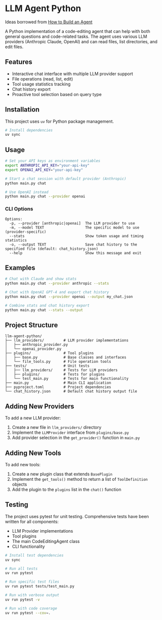 # LLM Agent Python

Ideas borrowed from [How to Build an Agent](https://ampcode.com/how-to-build-an-agent)

A Python implementation of a code-editing agent that can help with both general questions and code-related tasks. The agent uses various LLM providers (Anthropic Claude, OpenAI) and can read files, list directories, and edit files.

## Features

- Interactive chat interface with multiple LLM provider support
- File operations (read, list, edit)
- Tool usage statistics tracking
- Chat history export
- Proactive tool selection based on query type

## Installation

This project uses `uv` for Python package management.

```bash
# Install dependencies
uv sync
```

## Usage

```bash
# Set your API keys as environment variables
export ANTHROPIC_API_KEY="your-api-key"
export OPENAI_API_KEY="your-api-key"

# Start a chat session with default provider (Anthropic)
python main.py chat

# Use OpenAI instead
python main.py chat --provider openai
```

### CLI Options

```text
Options:
  -p, --provider [anthropic|openai]  The LLM provider to use
  -m, --model TEXT                   The specific model to use (provider-specific)
  --stats                            Show token usage and timing statistics
  -o, --output TEXT                  Save chat history to the specified file (default: chat_history.json)
  --help                             Show this message and exit
```

## Examples

```bash
# Chat with Claude and show stats
python main.py chat --provider anthropic --stats

# Chat with OpenAI GPT-4 and export chat history
python main.py chat --provider openai --output my_chat.json

# Combine stats and chat history export
python main.py chat --stats --output
```

## Project Structure

```text
llm-agent-python/
├── llm_providers/         # LLM provider implementations
│   ├── anthropic_provider.py
│   └── openai_provider.py
├── plugins/               # Tool plugins
│   ├── base.py            # Base classes and interfaces
│   └── file_tools.py      # File operation tools
├── tests/                 # Unit tests
│   ├── llm_providers/     # Tests for LLM providers
│   ├── plugins/           # Tests for plugins
│   └── test_main.py       # Tests for main functionality
├── main.py                # Main CLI application
├── pyproject.toml         # Project dependencies
└── chat_history.json      # Default chat history output file
```

## Adding New Providers

To add a new LLM provider:

1. Create a new file in `llm_providers/` directory
2. Implement the `LLMProvider` interface from `plugins/base.py`
3. Add provider selection in the `get_provider()` function in `main.py`

## Adding New Tools

To add new tools:

1. Create a new plugin class that extends `BasePlugin`
2. Implement the `get_tools()` method to return a list of `ToolDefinition` objects
3. Add the plugin to the `plugins` list in the `chat()` function

## Testing

The project uses pytest for unit testing. Comprehensive tests have been written for all components:

- LLM Provider implementations
- Tool plugins
- The main CodeEditingAgent class
- CLI functionality

```bash
# Install test dependencies
uv sync

# Run all tests
uv run pytest

# Run specific test files
uv run pytest tests/test_main.py

# Run with verbose output
uv run pytest -v

# Run with code coverage
uv run pytest --cov=.
```
